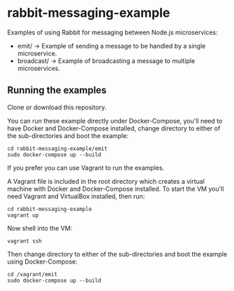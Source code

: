 # rabbit-messaging-example

Examples of using Rabbit for messaging between Node.js microservices:

- emit/             -> Example of sending a message to be handled by a single microservice.
- broadcast/        -> Example of broadcasting a message to multiple microservices.

## Running the examples

Clone or download this repository.

You can run these example directly under Docker-Compose, you'll need to have Docker and Docker-Compose installed, change directory to either of the sub-directories and boot the example:

    cd rabbit-messaging-example/emit
    sudo docker-compose up --build

If you prefer you can use Vagrant to run the examples.

A Vagrant file is included in the root directory which creates a virtual machine with Docker and Docker-Compose installed. To start the VM you'll need Vagrant and VirtualBox installed, then run:

    cd rabbit-messaging-example
    vagrant up

Now shell into the VM:

    vagrant ssh

Then change directory to either of the sub-directories and boot the example using Docker-Compose:

    cd /vagrant/emit
    sudo docker-compose up --build


